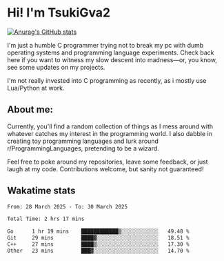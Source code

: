 # Hi! I'm TsukiGva2

[![Anurag's GitHub stats](https://github-readme-stats.vercel.app/api?username=tsukigva2&theme=gruvbox&show_icons=true)](https://github.com/anuraghazra/github-readme-stats)

I'm just a humble C programmer trying not to break my pc with dumb operating systems and programming language experiments. Check back here if you want to witness my slow descent into madness—or, you know, see some updates on my projects.

I'm not really invested into C programming as recently, as i mostly use Lua/Python at work.

## About me:

Currently, you'll find a random collection of things as I mess around with whatever catches my interest in the programming world. I also dabble in creating toy programming languages and lurk around r/ProgrammingLanguages, pretending to be a wizard.

Feel free to poke around my repositories, leave some feedback, or just laugh at my code. Contributions welcome, but sanity not guaranteed!


## Wakatime stats
<!--START_SECTION:waka-->

```txt
From: 28 March 2025 - To: 30 March 2025

Total Time: 2 hrs 17 mins

Go      1 hr 19 mins    ████████████▒░░░░░░░░░░░░   49.48 %
Git     29 mins         ████▓░░░░░░░░░░░░░░░░░░░░   18.51 %
C++     27 mins         ████▒░░░░░░░░░░░░░░░░░░░░   17.30 %
Other   23 mins         ███▓░░░░░░░░░░░░░░░░░░░░░   14.70 %
```

<!--END_SECTION:waka-->
